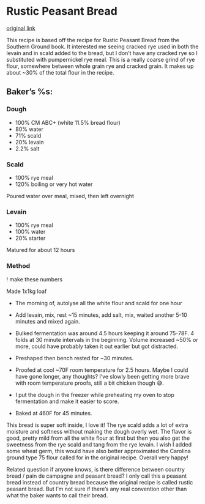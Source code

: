 # Rustic Peasant Bread

[original link](https://old.reddit.com/r/Sourdough/comments/oq641x/peasant_bread_w_coarse_rye_meal/)

This recipe is based off the recipe for Rustic Peasant Bread from the Southern Ground book. It interested me seeing cracked rye used in both the levain and in scald added to the bread, but I don’t have any cracked rye so I substituted with pumpernickel rye meal. This is a really coarse grind of rye flour, somewhere between whole grain rye and cracked grain. It makes up about ~30% of the total flour in the recipe.

## Baker’s %s:

### Dough

- 100% CM ABC+ (white 11.5% bread flour)
- 80% water
- 71% scald
- 20% levain
- 2.2% salt

### Scald

- 100% rye meal
- 120% boiling or very hot water

Poured water over meal, mixed, then left overnight

### Levain

- 100% rye meal
- 100% water
- 20% starter
    

Matured for about 12 hours

### Method

! make these numbers

Made 1x1kg loaf

- The morning of, autolyse all the white flour and scald for one hour
- Add levain, mix, rest ~15 minutes, add salt, mix, waited another 5-10 minutes and mixed again.
    
- Bulked fermentation was around 4.5 hours keeping it around 75-78F. 4 folds at 30 minute intervals in the beginning. Volume increased ~50% or more, could have probably taken it out earlier but got distracted.
    
- Preshaped then bench rested for ~30 minutes.
    
- Proofed at cool ~70F room temperature for 2.5 hours. Maybe I could have gone longer, any thoughts? I’ve slowly been getting more brave with room temperature proofs, still a bit chicken though 😅.
    
- I put the dough in the freezer while preheating my oven to stop fermentation and make it easier to score.
    
- Baked at 460F for 45 minutes.
    

This bread is super soft inside, I love it! The rye scald adds a lot of extra moisture and softness without making the dough overly wet. The flavor is good, pretty mild from all the white flour at first but then you also get the sweetness from the rye scald and tang from the rye levain. I wish I added some wheat germ, this would have also better approximated the Carolina ground type 75 flour called for in the original recipe. Overall very happy!

Related question if anyone knows, is there difference between country bread / pain de campagne and peasant bread? I only call this a peasant bread instead of country bread because the original recipe is called rustic peasant bread. But I’m not sure if there’s any real convention other than what the baker wants to call their bread.